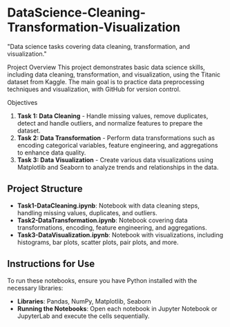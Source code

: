 # DataScience-Cleaning-Transformation-Visualization
"Data science tasks covering data cleaning, transformation, and visualization."

Project Overview
This project demonstrates basic data science skills, including data cleaning, transformation, and visualization, using the Titanic dataset from Kaggle. The main goal is to practice data preprocessing techniques and visualization, with GitHub for version control.

Objectives
1. **Task 1: Data Cleaning** - Handle missing values, remove duplicates, detect and handle outliers, and normalize features to prepare the dataset.
2. **Task 2: Data Transformation** - Perform data transformations such as encoding categorical variables, feature engineering, and aggregations to enhance data quality.
3. **Task 3: Data Visualization** - Create various data visualizations using Matplotlib and Seaborn to analyze trends and relationships in the data.

## Project Structure
- **Task1-DataCleaning.ipynb**: Notebook with data cleaning steps, handling missing values, duplicates, and outliers.
- **Task2-DataTransformation.ipynb**: Notebook covering data transformations, encoding, feature engineering, and aggregations.
- **Task3-DataVisualization.ipynb**: Notebook with visualizations, including histograms, bar plots, scatter plots, pair plots, and more.

## Instructions for Use
To run these notebooks, ensure you have Python installed with the necessary libraries:
- **Libraries**: Pandas, NumPy, Matplotlib, Seaborn
- **Running the Notebooks**: Open each notebook in Jupyter Notebook or JupyterLab and execute the cells sequentially.
